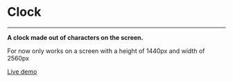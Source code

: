 # Clock

---

**A clock made out of characters on the screen.**

For now only works on a screen with a height of 1440px and width of 2560px

[Live demo](https://dkkmartin.github.io/clock/)
